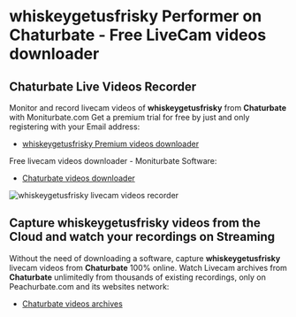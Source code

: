 # whiskeygetusfrisky Performer on Chaturbate - Free LiveCam videos downloader

## Chaturbate Live Videos Recorder

Monitor and record livecam videos of **whiskeygetusfrisky** from **Chaturbate** with Moniturbate.com
Get a premium trial for free by just and only registering with your Email address:
* [whiskeygetusfrisky Premium videos downloader](https://moniturbate.com/request-demo-licence-key.html)

Free livecam videos downloader - Moniturbate Software:
* [Chaturbate videos downloader](https://moniturbate.com/moniturbate-download-software.html)

![whiskeygetusfrisky livecam videos recorder](https://peachurnet.com/templates/moniturbate-software.png)


## Capture whiskeygetusfrisky videos from the Cloud and watch your recordings on Streaming

Without the need of downloading a software, capture **whiskeygetusfrisky** livecam videos from **Chaturbate** 100% online.
Watch Livecam archives from **Chaturbate** unlimitedly from thousands of existing recordings, only on Peachurbate.com and its websites network:
* [Chaturbate videos archives](https://peachurnet.com/)